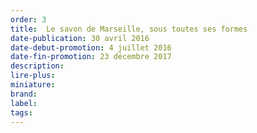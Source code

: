 ```yaml
---
order: 3
title:  Le savon de Marseille, sous toutes ses formes
date-publication: 30 avril 2016
date-debut-promotion: 4 juillet 2016
date-fin-promotion: 23 décembre 2017
description: 
lire-plus:
miniature:
brand:
label: 
tags: 
---
```


<!--fin-excerpt-->
<!-- ******************************** -->
<!-- **** début contenu détaillé **** -->



<!-- **** fin contenu détaillé **** -->
<!-- ****************************** -->



